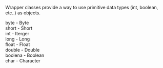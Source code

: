 Wrapper classes provide a way to use primitive data types (int, boolean, etc..) as objects.

byte - Byte <br>
short - Short <br>
int - Iterger <br>
long - Long <br>
float - Float <br>
double - Double <br>
boolena - Boolean <br>
char - Character <br>
